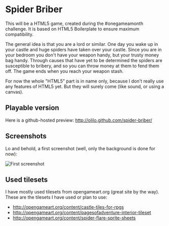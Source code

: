 # Spider Briber

This will be a HTML5 game, created during the #onegameamonth challenge.
It is based on HTML5 Boilerplate to ensure maximum compatibility.

The general idea is that you are a lord or similar. One day you wake up in your castle
and huge spiders have taken over your castle. Since you are in your bedroom you don't have
your weapon handy, but your trusty money bag handy.
Through causes that have yet to be determined the spiders are susceptible to bribery,
and so you can throw money at them to fend them off.
The game ends when you reach your weapon stash.

For now the whole "HTML5" part is in name only, because I don't really use any
features of HTML5 yet. But they will surely come (like sound, or using a canvas).

## Playable version

Here is a github-hosted preview: http://olilo.github.com/spider-briber/

## Screenshots

Lo and behold, a first screenshot (well, only the background is done for now):

![First screenshot](https://raw.github.com/olilo/spider-briber/master/img/screenshots/spider_briber_background1.png)

## Used tilesets

I have mostly used tilesets from opengameart.org (great site by the way).
These are the tilesets I have used or plan to use:

  * http://opengameart.org/content/castle-tiles-for-rpgs
  * http://opengameart.org/content/pagesofadventure-interior-tileset
  * http://opengameart.org/content/spider-flare-sprite-sheets
